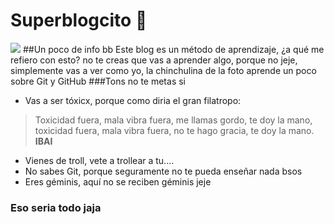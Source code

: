 # Superblogcito 🎈
![](https://i.imgur.com/H1kBAD1.jpg)
##Un poco de info bb
Este blog es un método de aprendizaje, ¿a qué me refiero con esto?
no te creas que vas a aprender algo, porque no jeje, simplemente vas a ver como yo, la chinchulina de la foto aprende un poco sobre Git y GitHub
###Tons no te metas si
- Vas a ser tóxicx, porque como diria el gran filatropo:

> Toxicidad fuera, mala vibra fuera, me llamas gordo, te doy la mano, toxicidad fuera, mala vibra fuera, no te hago gracia, te doy la mano. **IBAI**

- Vienes de troll, vete a trollear a tu....
- No sabes Git, porque seguramente no te pueda enseñar nada bsos
- Eres géminis, aquí no se reciben géminis jeje

### Eso seria todo jaja